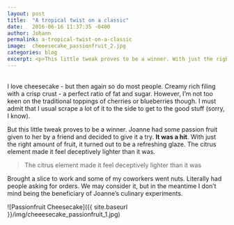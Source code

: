 ```yaml
---
layout: post
title:  "A tropical twist on a classic"
date:   2016-06-16 11:37:35 -0400
author: Johann
permalink: a-tropical-twist-on-a-classic
image:  cheeesecake_passionfruit_2.jpg
categories: blog
excerpt: <p>This little tweak proves to be a winner. With just the right amount of fruit, it turned out to be a refreshing glaze.</p>
---
```


<br/>
I love cheesecake - but then again so do most people. Creamy rich filing with a crisp crust - a perfect ratio of fat and sugar. However, I’m not too keen on the traditional toppings of cherries or blueberries though. I must admit that I usual scrape a lot of it to the side to get to the good stuff (sorry, I know).

But this little tweak proves to be a winner. Joanne had some passion fruit given to her by a friend and decided to give it a try. **It was a hit**. With just the right amount of fruit, it turned out to be a refreshing glaze. The citrus element made it feel deceptively lighter than it was.

>The citrus element made it feel deceptively lighter than it was

Brought a slice to work and some of my coworkers went nuts. Literally had people asking for orders. We may consider it, but in the meantime I don’t mind being the beneficiary of Joanne’s culinary experiments.

![Passionfruit Cheesecake]({{ site.baseurl }}/img/cheeesecake_passionfruit_1.jpg)
